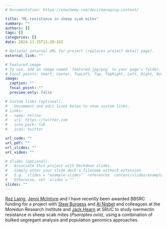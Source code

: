 ```yaml
---
# Documentation: https://wowchemy.com/docs/managing-content/

title: "ML resistance in sheep scab mites"
summary: ""
authors: []
tags: []
categories: []
date: 2024-11-25T13:28:16Z

# Optional external URL for project (replaces project detail page).
external_link: ""

# Featured image
# To use, add an image named `featured.jpg/png` to your page's folder.
# Focal points: Smart, Center, TopLeft, Top, TopRight, Left, Right, BottomLeft, Bottom, BottomRight.
image:
  caption: ""
  focal_point: ""
  preview_only: false

# Custom links (optional).
#   Uncomment and edit lines below to show custom links.
# links:
# - name: Follow
#   url: https://twitter.com
#   icon_pack: fab
#   icon: twitter

url_code: ""
url_pdf: ""
url_slides: ""
url_video: ""

# Slides (optional).
#   Associate this project with Markdown slides.
#   Simply enter your slide deck's filename without extension.
#   E.g. `slides = "example-slides"` references `content/slides/example-slides.md`.
#   Otherwise, set `slides = ""`.
slides: ""
---
```

[Roz Laing](https://www.gla.ac.uk/schools/bohvm/staff/rozlaing/), [Jenni McIntyre](https://www.gla.ac.uk/schools/bohvm/staff/jennifermcintyre/) and I have recently been awarded BBSRC funding for a project with [Stew Burgess](https://moredun.org.uk/people/staff-directory/stewart-burgess) and [Al Nisbet](https://moredun.org.uk/people/staff-directory/alasdair-nisbet) and colleagues at the Moredun Research Institute and [Jack Hearn](https://pure.sruc.ac.uk/en/persons/jack-hearn) at SRUC to study ivermectin resistance in sheep scab mites (*Psoroptes ovis*), using a combination of bulked segregant analysis and population genomics approaches. 